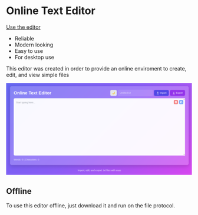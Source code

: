 <h1>Online Text Editor</h1>
<a href="https://ktarcher11235.github.io/onlineTextEditor/textEditor.html">Use the editor</a>
<ul>
    <li>Reliable</li>
    <li>Modern looking</li>
    <li>Easy to use</li>
    <li>For desktop use</li>
</ul>
<p>This editor was created in order to provide an online enviroment to create, edit, and view simple files</p>
<img src="preview.png" alt="Online Text Editor interface with a purple gradient background. The main heading reads Online Text Editor. The design is clean, modern, and inviting." >
<h2>Offline</h2>
<p>To use this editor offline, just download it and run on the file protocol.</p>

